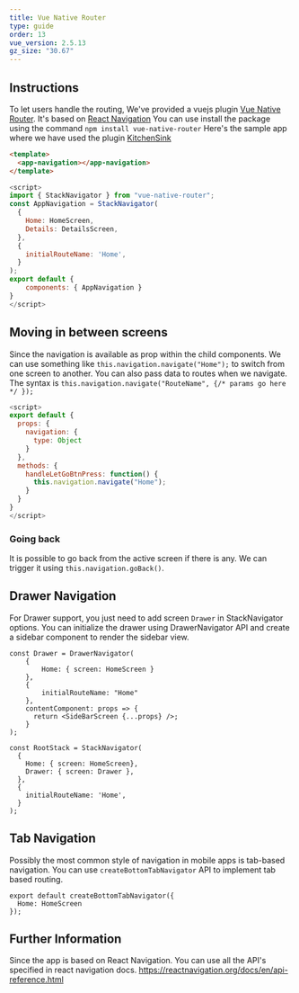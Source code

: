 ```yaml
---
title: Vue Native Router
type: guide
order: 13
vue_version: 2.5.13
gz_size: "30.67"
---
```


## Instructions

To let users handle the routing, We've provided a vuejs plugin [Vue Native Router](https://github.com/GeekyAnts/vue-native-router). It's based on [React Navigation](https://reactnavigation.org/)
You can use install the package using the command `npm install vue-native-router`
Here's the sample app where we have used the plugin [KitchenSink](https://github.com/GeekyAnts/KitchenSink-Vue-Native)

```html
<template>
  <app-navigation></app-navigation>
</template>
```

```js
<script>
import { StackNavigator } from "vue-native-router";
const AppNavigation = StackNavigator(
  {
    Home: HomeScreen,
    Details: DetailsScreen,
  },
  {
    initialRouteName: 'Home',
  }
);
export default {
    components: { AppNavigation }
}
</script>
```

## Moving in between screens

Since the navigation is available as prop within the child components. We can use something like `this.navigation.navigate("Home");` to switch from one screen to another.
You can also pass data to routes when we navigate. The syntax is `this.navigation.navigate("RouteName", {/* params go here */ });`

```js
<script>
export default {
  props: {
    navigation: {
      type: Object
    }
  },
  methods: {
    handleLetGoBtnPress: function() {
      this.navigation.navigate("Home");
    }
  }
}
</script>
```

### Going back

It is possible to go back from the active screen if there is any. We can trigger it using `this.navigation.goBack()`.

## Drawer Navigation

For Drawer support, you just need to add screen `Drawer` in StackNavigator options.
You can initialize the drawer using DrawerNavigator API and create a sidebar component to render the sidebar view.

```
const Drawer = DrawerNavigator(
    {
        Home: { screen: HomeScreen }
    },
    {
        initialRouteName: "Home"
    },
    contentComponent: props => {
      return <SideBarScreen {...props} />;
    }
);

const RootStack = StackNavigator(
  {
    Home: { screen: HomeScreen},
    Drawer: { screen: Drawer },
  },
  {
    initialRouteName: 'Home',
  }
);
```

## Tab Navigation

Possibly the most common style of navigation in mobile apps is tab-based navigation.
You can use `createBottomTabNavigator` API to implement tab based routing.

```
export default createBottomTabNavigator({
  Home: HomeScreen
});
```

## Further Information

Since the app is based on React Navigation. You can use all the API's specified in react navigation docs. https://reactnavigation.org/docs/en/api-reference.html

